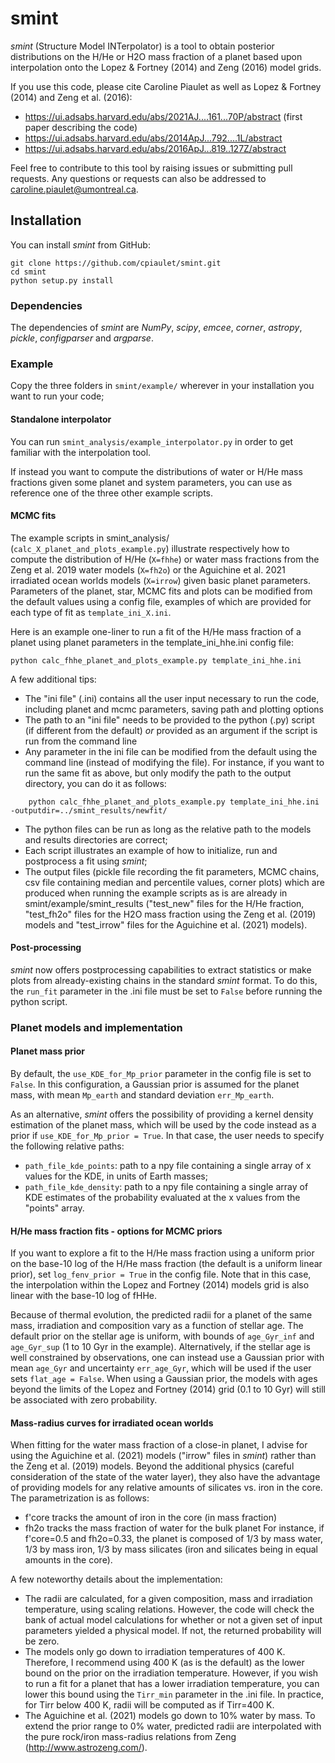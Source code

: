 # smint
*smint* (Structure Model INTerpolator) is a tool to obtain posterior distributions on the H/He or H2O mass fraction of a planet based upon interpolation onto the Lopez & Fortney (2014) and Zeng (2016) model grids. 

If you use this code, please cite Caroline Piaulet as well as Lopez & Fortney (2014) and Zeng et al. (2016): 
* https://ui.adsabs.harvard.edu/abs/2021AJ....161...70P/abstract (first paper describing the code) 
* https://ui.adsabs.harvard.edu/abs/2014ApJ...792....1L/abstract
* https://ui.adsabs.harvard.edu/abs/2016ApJ...819..127Z/abstract

Feel free to contribute to this tool by raising issues or submitting pull requests. Any questions or requests can also be addressed to caroline.piaulet@umontreal.ca.

## Installation
You can install *smint* from GitHub:

    git clone https://github.com/cpiaulet/smint.git
    cd smint
    python setup.py install

### Dependencies
The dependencies of *smint* are *NumPy*, *scipy*, *emcee*, *corner*, *astropy*, *pickle*, *configparser* and *argparse*.

### Example
Copy the three folders in ```smint/example/``` wherever in your installation you want to run your code;

#### Standalone interpolator
You can run ```smint_analysis/example_interpolator.py``` in order to get familiar with the interpolation tool.

If instead you want to compute the distributions of water or H/He mass fractions given some planet and system parameters, you can use as reference one of the three other example scripts. 


#### MCMC fits
The example scripts in smint_analysis/ (```calc_X_planet_and_plots_example.py```) illustrate respectively how to compute the distribution of H/He (```X=fhhe```) or water mass fractions from the Zeng et al. 2019 water models (```X=fh2o```) or the Aguichine et al. 2021 irradiated ocean worlds models (```X=irrow```) given basic planet parameters. Parameters of the planet, star, MCMC fits and plots can be modified from the default values using a config file, examples of which are provided for each type of fit as ```template_ini_X.ini```. 

Here is an example one-liner to run a fit of the H/He mass fraction of a planet using planet parameters in the template_ini_hhe.ini config file:

    python calc_fhhe_planet_and_plots_example.py template_ini_hhe.ini

A few additional tips:
* The "ini file" (.ini) contains all the user input necessary to run the code, including planet and mcmc parameters, saving path and plotting options
* The path to an "ini file" needs to be provided to the python (.py) script (if different from the default) *or* provided as an argument if the script is run from the command line
* Any parameter in the ini file can be modified from the default using the command line (instead of modifying the file). For instance, if you want to run the same fit as above, but only modify the path to the output directory, you can do it as follows:
```
    python calc_fhhe_planet_and_plots_example.py template_ini_hhe.ini -outputdir=../smint_results/newfit/
```
* The python files can be run as long as the relative path to the models and results directories are correct;
* Each script illustrates an example of how to initialize, run and postprocess a fit using *smint*;
* The output files (pickle file recording the fit parameters, MCMC chains, csv file containing median and percentile values, corner plots) which are produced when running the example scripts as is are already in smint/example/smint_results ("test_new" files for the H/He fraction, "test_fh2o" files for the H2O mass fraction using the Zeng et al. (2019) models and "test_irrow" files for the Aguichine et al. (2021) models).

#### Post-processing

*smint* now offers postprocessing capabilities to extract statistics or make plots from already-existing chains in the standard *smint* format. To do this, the ```run_fit``` parameter in the .ini file must be set to ```False``` before running the python script.

### Planet models and implementation

#### Planet mass prior

By default, the ```use_KDE_for_Mp_prior``` parameter in the config file is set to ```False```. In this configuration, a Gaussian prior is assumed for the planet mass, with mean ```Mp_earth``` and standard deviation ```err_Mp_earth```.

As an alternative, *smint* offers the possibility of providing a kernel density estimation of the planet mass, which will be used by the code instead as a prior if  ```use_KDE_for_Mp_prior = True```. In that case, the user needs to specify the following relative paths:
* ```path_file_kde_points```: path to a npy file containing a single array of x values for the KDE, in units of Earth masses;
* ```path_file_kde_density```: path to a npy file containing a single array of KDE estimates of the probability evaluated at the x values from the "points" array.


#### H/He mass fraction fits - options for MCMC priors

If you want to explore a fit to the H/He mass fraction using a uniform prior on the base-10 log of the H/He mass fraction (the default is a uniform linear prior), set ```log_fenv_prior = True``` in the config file. Note that in this case, the interpolation within the Lopez and Fortney (2014) models grid is also linear with the base-10 log of fHHe.

Because of thermal evolution, the predicted radii for a planet of the same mass, irradiation and composition vary as a function of stellar age. The default prior on the stellar age is uniform, with bounds of ```age_Gyr_inf``` and ```age_Gyr_sup``` (1 to 10 Gyr in the example). Alternatively, if the stellar age is well constrained by observations, one can instead use a Gaussian prior with mean ```age_Gyr``` and uncertainty ```err_age_Gyr```, which will be used if the user sets ```flat_age = False```. When using a Gaussian prior, the models with ages beyond the limits of the Lopez and Fortney (2014) grid (0.1 to 10 Gyr) will still be associated with zero probability.

#### Mass-radius curves for irradiated ocean worlds

When fitting for the water mass fraction of a close-in planet, I advise for using the Aguichine et al. (2021) models ("irrow" files in *smint*) rather than the Zeng et al. (2019) models. Beyond the additional physics (careful consideration of the state of the water layer), they also have the advantage of providing models for any relative amounts of silicates vs. iron in the core. The parametrization is as follows:
* f'core tracks the amount of iron in the core (in mass fraction)
* fh2o tracks the mass fraction of water for the bulk planet
For instance, if f'core=0.5 and fh2o=0.33, the planet is composed of 1/3 by mass water, 1/3 by mass iron, 1/3 by mass silicates (iron and silicates being in equal amounts in the core).

A few noteworthy details about the implementation:
* The radii are calculated, for a given composition, mass and irradiation temperature, using scaling relations. However, the code will check the bank of actual model calculations for whether or not a given set of input parameters yielded a physical model. If not, the returned probability will be zero.
* The models only go down to irradiation temperatures of 400 K. Therefore, I recommend using 400 K (as is the default) as the lower bound on the prior on the irradiation temperature. However, if you wish to run a fit for a planet that has a lower irradiation temperature, you can lower this bound using the ```Tirr_min``` parameter in the .ini file. In practice, for Tirr below 400 K, radii will be computed as if Tirr=400 K.
* The Aguichine et al. (2021) models go down to 10% water by mass. To extend the prior range to 0% water, predicted radii are interpolated with the pure rock/iron mass-radius relations from Zeng (http://www.astrozeng.com/).

